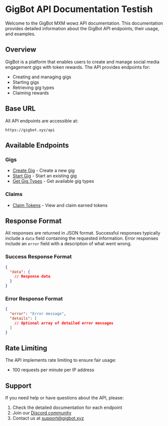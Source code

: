 # GigBot API Documentation Testish

Welcome to the GigBot MXM wowz API documentation. This documentation provides detailed information about the GigBot API endpoints, their usage, and examples.

## Overview

GigBot is a platform that enables users to create and manage social media engagement gigs with token rewards. The API provides endpoints for:

- Creating and managing gigs
- Starting gigs
- Retrieving gig types
- Claiming rewards

## Base URL

All API endpoints are accessible at:

```
https://gigbot.xyz/api
```

## Available Endpoints

### Gigs

- [Create Gig](/api/gigs-create.md) - Create a new gig
- [Start Gig](/api/gigs-start.md) - Start an existing gig
- [Get Gig Types](/api/gigs-types.md) - Get available gig types

### Claims

- [Claim Tokens](/api/claim.md) - View and claim earned tokens

## Response Format

All responses are returned in JSON format. Successful responses typically include a `data` field containing the requested information. Error responses include an `error` field with a description of what went wrong.

### Success Response Format

```json
{
  "data": {
    // Response data
  }
}
```

### Error Response Format

```json
{
  "error": "Error message",
  "details": [
    // Optional array of detailed error messages
  ]
}
```

## Rate Limiting

The API implements rate limiting to ensure fair usage:

- 100 requests per minute per IP address

## Support

If you need help or have questions about the API, please:

1. Check the detailed documentation for each endpoint
2. Join our [Discord community](https://discord.gg/gigbot)
3. Contact us at support@gigbot.xyz
